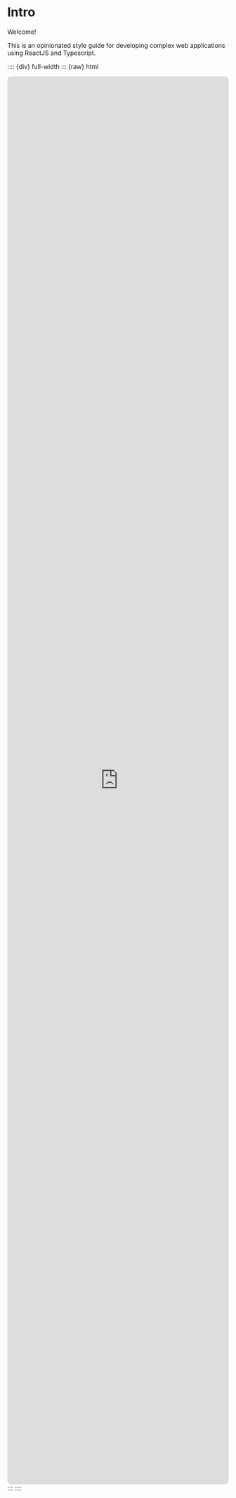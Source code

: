 # Intro

Welcome! 

This is an opinionated style guide for developing complex web applications using ReactJS and Typescript. 

:::: {div} full-width
::: {raw} html
<iframe src="https://codesandbox.io/embed/github/tannerlinsley/react-query/tree/master/examples/basic?autoresize=1&amp;fontsize=14&amp;theme=dark" title="tannerlinsley/react-query: basic" sandbox="allow-forms allow-modals allow-popups allow-presentation allow-same-origin allow-scripts" style="width: 100%; height: 80vh; border: 0px; border-radius: 8px; overflow: hidden; position: static; z-index: 0; --darkreader-inline-border-top: initial; --darkreader-inline-border-right: initial; --darkreader-inline-border-bottom: initial; --darkreader-inline-border-left: initial;" data-darkreader-inline-border-top="" data-darkreader-inline-border-right="" data-darkreader-inline-border-bottom="" data-darkreader-inline-border-left=""></iframe>
:::
:::: 